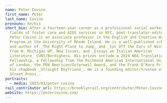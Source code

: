 ```yaml
---
name: Peter Covino
first_name: Peter
last_name: Covino
pronouns: he/his
short_bio: After a fourteen-year career as a professional social worker in the
  fields of foster care and AIDS services in NYC, poet-translator-editor
  Peter Covino is an associate professor in the English and Creative Writing PhD
  Program at the University of Rhode Island. He is a well-published scholar
  and author of _The Right Place to Jump_ and _Cut Off the Ears of Winter_ both
  from W. Michigan UP, New Issues; and _Essays on Italian American
  Literature_ CUNY/Bordighera. His prizes include a 2019 NEA Translation
  Fellowship, a Fellowship from the Richmond American International University
  of London, the PEN American/Osterweil Award, and the Frank O’Hara Prize for
  his chapbook _Straight Boyfriend_. He is a founding editor/trustee of _Barrow
  Street Press_. 
portraits:
  - media: 2023/03/peter-covino
rail_contributor_url: https://brooklynrail.org/contributor/Peter-Covino
website: https://petercovino.com/
---
```

